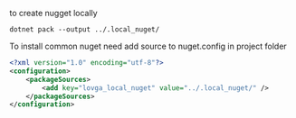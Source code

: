to create nugget locally
```
dotnet pack --output ../.local_nuget/
```

To install common nuget need add source to nuget.config in project folder
```xml
<?xml version="1.0" encoding="utf-8"?>
<configuration>
    <packageSources>
        <add key="lovga_local_nuget" value="../.local_nuget/" />
    </packageSources>
</configuration>
```